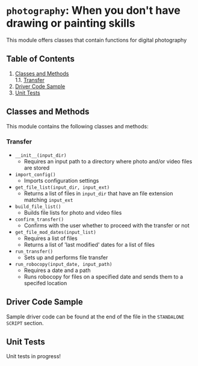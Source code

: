 # `photography`: When you don't have drawing or painting skills
This module offers classes that contain functions for digital photography

## Table of Contents
1. [Classes and Methods](#classes-and-methods)  
    1.1. [Transfer](#transfer)
2. [Driver Code Sample](#driver-code-sample)  
3. [Unit Tests](#unit-tests)

## Classes and Methods
This module contains the following classes and methods:

### Transfer
- `__init__(input_dir)`
    - Requires an input path to a directory where photo and/or video files are stored
- `import_config()`
    - Imports configuration settings
- `get_file_list(input_dir, input_ext)`
    - Returns a list of files in `input_dir` that have an file extension matching `input_ext`
- `build_file_list()`
    - Builds file lists for photo and video files
- `confirm_transfer()`
    - Confirms with the user whether to proceed with the transfer or not
- `get_file_mod_dates(input_list)`
    - Requires a list of files
    - Returns a list of 'last modified' dates for a list of files
- `run_transfer()`
    - Sets up and performs file transfer
- `run_robocopy(input_date, input_path)`
    - Requires a date and a path
    - Runs robocopy for files on a specified date and sends them to a specifed location

## Driver Code Sample
Sample driver code can be found at the end of the file in the `STANDALONE SCRIPT` section.

## Unit Tests
Unit tests in progress!